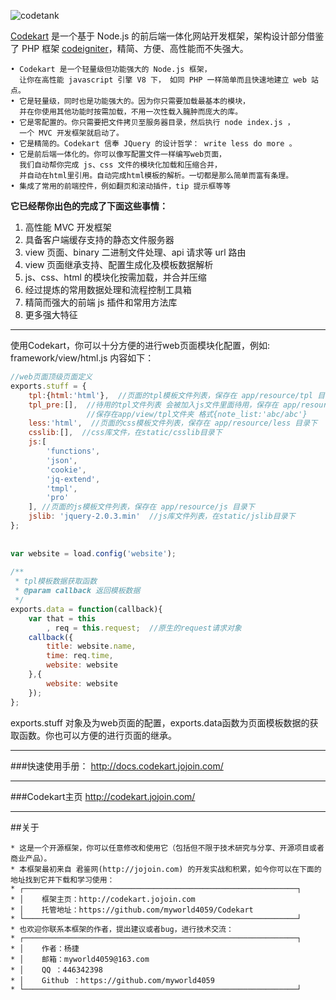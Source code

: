 ![codetank](http://codekart.jojoin.com/cssimg/codekart/logo__big.png)

[Codekart](http://codekart.jojoin.com/) 是一个基于 Node.js 的前后端一体化网站开发框架，架构设计部分借鉴了 PHP 框架 [codeigniter](http://codeigniter.org.cn/)，精简、方便、高性能而不失强大。

```
• Codekart 是一个轻量级但功能强大的 Node.js 框架， 
  让你在高性能 javascript 引擎 V8 下， 如同 PHP 一样简单而且快速地建立 web 站点。
• 它是轻量级，同时也是功能强大的。因为你只需要加载最基本的模块，
  并在你使用其他功能时按需加载，不用一次性载入臃肿而庞大的库。
• 它是零配置的。你只需要把文件拷贝至服务器目录，然后执行 node index.js ，
  一个 MVC 开发框架就启动了。
• 它是精简的。Codekart 信奉 JQuery 的设计哲学： write less do more 。
• 它是前后端一体化的。你可以像写配置文件一样编写web页面，
  我们自动帮你完成 js、css 文件的模块化加载和压缩合并，
  并自动在html里引用。自动完成html模板的解析。一切都是那么简单而富有条理。
• 集成了常用的前端控件，例如翻页和滚动插件，tip 提示框等等
```

**它已经帮你出色的完成了下面这些事情：**

1. 高性能 MVC 开发框架
2. 具备客户端缓存支持的静态文件服务器
3. view 页面、binary 二进制文件处理、api 请求等 url 路由
4. view 页面继承支持、配置生成化及模板数据解析
5. js、css、html 的模块化按需加载，并合并压缩
6. 经过提炼的常用数据处理和流程控制工具箱
7. 精简而强大的前端 js 插件和常用方法库
8. 更多强大特征

****

使用Codekart，你可以十分方便的进行web页面模块化配置，例如: framework/view/html.js 内容如下：

```javascript
//web页面顶级页面定义
exports.stuff = {
    tpl:{html:'html'},  //页面的tpl模板文件列表，保存在 app/resource/tpl 目录下
    tpl_pre:[],  //待用的tpl文件列表 会被加入js文件里面待用，保存在 app/resource/tpl 目录下
                 //保存在app/view/tpl文件夹 格式{note_list:'abc/abc'}
    less:'html',  //页面的css模板文件列表，保存在 app/resource/less 目录下
    csslib:[],  //css库文件，在static/csslib目录下
    js:[
        'functions',
        'json',
        'cookie',
        'jq-extend',
        'tmpl',
        'pro'
    ], //页面的js模板文件列表，保存在 app/resource/js 目录下
    jslib: 'jquery-2.0.3.min'  //js库文件列表，在static/jslib目录下
};
 
 
var website = load.config('website');
 
/**
 * tpl模板数据获取函数
 * @param callback 返回模板数据
 */
exports.data = function(callback){
    var that = this
        , req = this.request;  //原生的request请求对象
    callback({
        title: website.name,
        time: req.time,
        website: website
    },{
        website: website
    });
};
```

exports.stuff 对象及为web页面的配置，exports.data函数为页面模板数据的获取函数。你也可以方便的进行页面的继承。

****

###快速使用手册：
http://docs.codekart.jojoin.com/

****

###Codekart主页
http://codekart.jojoin.com/

****

##关于

```
* 这是一个开源框架，你可以任意修改和使用它（包括但不限于技术研究与分享、开源项目或者商业产品）。
* 本框架最初来自 君鉴网(http://jojoin.com) 的开发实战和积累，如今你可以在下面的地址找到它并下载和学习使用：
* ┌─────────────────────────────────────────────────────────────┐
* │    框架主页：http://codekart.jojoin.com
* │    托管地址：https://github.com/myworld4059/Codekart
* └─────────────────────────────────────────────────────────────┘
* 也欢迎你联系本框架的作者，提出建议或者bug，进行技术交流：
* ┌─────────────────────────────────────────────────────────────┐
* │    作者：杨捷
* │    邮箱：myworld4059@163.com
* │    QQ ：446342398
* │    Github ：https://github.com/myworld4059
* └─────────────────────────────────────────────────────────────┘
```

